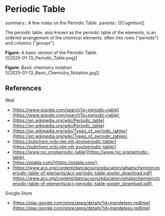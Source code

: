 # Periodic Table

summary:: A few notes on the Periodic Table.
parents:: [[Cognition]]

The periodic table, also known as the periodic table of the elements, is an ordered arrangement of the chemical elements, often into rows ("periods") and columns ("groups").

**Figure:** A basic version of the Periodic Table.<br>![[2025-01-13_Periodic_Table.png]]

**Figure:** Basic chemistry notation<br>![[2025-01-13_Basic_Chemistry_Notation.jpg]]

## References

Web
- [https://www.google.com/search?q=periodic+table](https://www.google.com/search?q=periodic+table) 
- [https://en.wikipedia.org/wiki/Periodic_table](https://en.wikipedia.org/wiki/Periodic_table)
- [https://en.wikipedia.org/wiki/Types_of_periodic_tables](https://en.wikipedia.org/wiki/Types_of_periodic_tables) 
- [https://pubchem.ncbi.nlm.nih.gov/periodic-table/](https://pubchem.ncbi.nlm.nih.gov/periodic-table/)
- [https://www.rsc.org/periodic-table](https://www.rsc.org/periodic-table) 
- [https://ptable.com/](https://ptable.com/) 
- [https://www.acs.org/content/dam/acsorg/education/whatischemistry/periodic-table-of-elements/acs-periodic-table-poster_download.pdf](https://www.acs.org/content/dam/acsorg/education/whatischemistry/periodic-table-of-elements/acs-periodic-table-poster_download.pdf)   

Google Store
- [https://play.google.com/store/apps/details?id=mendeleev.redlime](https://play.google.com/store/apps/details?id=mendeleev.redlime)